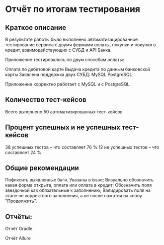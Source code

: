 # Отчёт по итогам тестирования
## Краткое описание
В результате работы было выполнено автоматизацированное тестирование сервиса с двумя формами оплаты, покупки и покупки в кредит, 
взаимодействующих с СУБД и API Банка.

Приложение тестировалось по двум способам оплаты:

Оплата по дебетовой карте
Выдача кредита по данным банковской карты
Заявлена поддержка двух СУБД:
MySQL
PostgreSQL

Приложение корректно работает с MySQL и с PostgreSQL.

## Количество тест-кейсов
Всего выполнено 50 автоматизированных тест-кейсов

## Процент успешных и не успешных тест-кейсов

38 успешных тестов – что составляет 76 %
12 не успешных тестов – что составляет 24 %

## Общие рекомендации
Пофиксить выявленные баги. Указаны в issue;
Визуально обозначить какая форма открыта, оплата или оплата в кредит;
Обозначить поля звездочкой как обязательные к заполнению;
Валидировать поля на этапе не корректного заполнения, а не после нажатия на кнопу "Продолжить".

## Отчёты:
Отчёт Gradle

Отчёт Allure